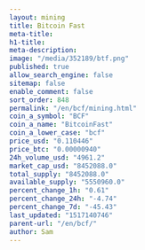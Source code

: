 ```yaml
---
layout: mining
title: Bitcoin Fast
meta-title: 
h1-title: 
meta-description: 
image: "/media/352189/btf.png"
published: true
allow_search_engine: false
sitemap: false
enable_comment: false
sort_order: 848
permalink: "/en/bcf/mining.html"
coin_a_symbol: "BCF"
coin_a_name: "BitcoinFast"
coin_a_lower_case: "bcf"
price_usd: "0.110446"
price_btc: "0.00000940"
24h_volume_usd: "4961.2"
market_cap_usd: "8452088.0"
total_supply: "8452088.0"
available_supply: "5550960.0"
percent_change_1h: "0.61"
percent_change_24h: "-4.74"
percent_change_7d: "-45.43"
last_updated: "1517140746"
parent-url: "/en/bcf/"
author: Sam
---
```



